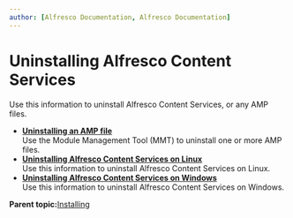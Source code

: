 ```yaml
---
author: [Alfresco Documentation, Alfresco Documentation]
---
```


# Uninstalling Alfresco Content Services

Use this information to uninstall Alfresco Content Services, or any AMP files.

-   **[Uninstalling an AMP file](../tasks/uninstall-amp.md)**  
Use the Module Management Tool \(MMT\) to uninstall one or more AMP files.
-   **[Uninstalling Alfresco Content Services on Linux](../tasks/uninstall-alfresco.md)**  
Use this information to uninstall Alfresco Content Services on Linux.
-   **[Uninstalling Alfresco Content Services on Windows](../tasks/uninstall-alfresco-win.md)**  
Use this information to uninstall Alfresco Content Services on Windows.

**Parent topic:**[Installing](../concepts/master-ch-install.md)

